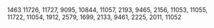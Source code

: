1463
11726, 
11727, 
9095, 
10844, 
11057, 
2193, 
9465, 
2156, 
11053, 
11055, 
11722, 
11054, 
1912, 
2579, 
1699, 
2133, 
9461,
2225, 
2011, 
11052